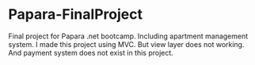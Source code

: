 # Papara-FinalProject
Final project for Papara .net bootcamp. Including apartment management system. I made this project using MVC. But view layer does not working. And payment system does not exist in this project.
